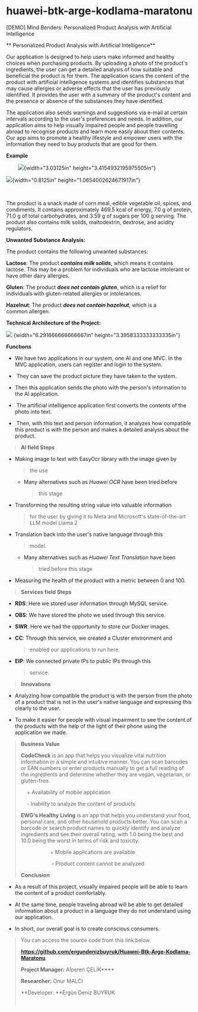 # huawei-btk-arge-kodlama-maratonu
\[DEMO\] Mind Benders: Personalized Product Analysis with Artificial
Intelligence

** Personalized Product Analysis with Artificial Intelligence**

Our application is designed to help users make informed and healthy
choices when purchasing products. By uploading a photo of the product\'s
ingredients, the user can get a detailed analysis of how suitable and
beneficial the product is for them. The application scans the content of
the product with artificial intelligence systems and identifies
substances that may cause allergies or adverse effects that the user has
previously identified. It provides the user with a summary of the
product\'s content and the presence or absence of the substances they
have identified.

The application also sends warnings and suggestions via e-mail at
certain intervals according to the user\'s preferences and needs. In
addition, our application aims to help visually impaired people and
people travelling abroad to recognise products and learn more easily
about their contents. Our app aims to promote a healthy lifestyle and
empower users with the information they need to buy products that are
good for them.

**Example**

        ![](https://github.com/ergundenizbuyruk/Huawei-Btk-Arge-Kodlama-Maratonu/assets/83646458/e2545374-c878-487e-b706-130b016314ad){width="3.03125in"
height="3.4154932195975505in"} 

![](https://github.com/ergundenizbuyruk/Huawei-Btk-Arge-Kodlama-Maratonu/assets/83646458/33cc44b6-f3ae-4f63-bc08-2e0fc70aea06){width="0.8125in" height="1.0654002624671917in"}

                                            

The product is a snack made of corn meal, edible vegetable oil, spices,
and condiments. It contains approximately 469.5 kcal of energy, 7.0 g of
protein, 71.0 g of total carbohydrates, and 3.59 g of sugars per 100 g
serving. The product also contains milk solids, maltodextrin, dextrose,
and acidity regulators.

**Unwanted Substance Analysis:**

The product contains the following unwanted substances:

**Lactose**: The product ***contains milk solids***, which means it
contains lactose. This may be a problem for individuals who are lactose
intolerant or have other dairy allergies.

**Gluten**: The product ***does not contain gluten***, which is a relief
for individuals with gluten-related allergies or intolerances.

**Hazelnut**: The product ***does not contain hazelnut***, which is a
common allergen.

**Technical Architecture of the Project:**

![](https://github.com/ergundenizbuyruk/Huawei-Btk-Arge-Kodlama-Maratonu/assets/83646458/20349f9f-9f85-4134-a2b5-33870434fe3b)
{width="6.291666666666667in"
height="3.3958333333333335in"}

**Functıons**

-   We have two applications in our system, one AI and one MVC. In the
    MVC application, users can register and login to the system.

-    They can save the product picture they have taken to the system.

-   Then this application sends the photo with the person\'s information
    to the AI application.

-    The artificial intelligence application first converts the contents
    of the photo into text.

-    Then, with this text and person information, it analyzes how
    compatible this product is with the person and makes a detailed
    analysis about the product.

> **AI field Steps**

-   Making image to text with EasyOcr library with the image given by
    > the use

    -   Many alternatives such as *Huawei OCR* have been tried before
        > this stage

-   Transforming the resulting string value into valuable information
    > for the user by giving it to Meta and Microsoft\'s
    > state-of-the-art LLM model Llama 2

-   Translation back into the user\'s native language through this
    > model.

    -   Many alternatives such as *Huawei Text Translation* have been
        > tried before this stage

-   Measuring the health of the product with a metric between 0 and 100.

> **Services field Steps**

-   **RDS**: Here we stored user information through MySQL service.

-   **OBS**: We have stored the photo we used through this service.

-   **SWR**: Here we had the opportunity to store our Docker images.

-   **CC**: Through this service, we created a Cluster environment and
    > enabled our applications to run here.

-   **EIP**: We connected private IPs to public IPs through this
    > service.

> **Innovatıons**

-   Analyzing how compatible the product is with the person from the
    photo of a product that is not in the user\'s native language and
    expressing this clearly to the user.

-   To make it easier for people with visual impairment to see the
    content of the products with the help of the light of their phone
    using the application we made.

> **Business Value**​​​​​​​
>
> **CodeCheck** is an app that helps you visualize vital nutrition
> information in a simple and intuitive manner. You can scan barcodes or
> EAN numbers or enter products manually to get a full reading of the
> ingredients and determine whether they are vegan, vegetarian, or
> gluten-free.
>
>     + Availability of mobile application
>
>     - Inability to analyze the content of products
>
> **EWG\'s Healthy Living** is an app that helps you understand your
> food, personal care, and other household products better. You can scan
> a barcode or search product names to quickly identify and analyze
> ingredients and see their overall rating, with 1.0 being the best and
> 10.0 being the worst in terms of risk and toxicity.
>
>                     + Mobile applications are available
>
>                      - Product content cannot be analyzed
>
> **Conclusion**

-   As a result of this project, visually impaired people will be able
    to learn the content of a product comfortably.

-   At the same time, people traveling abroad will be able to get
    detailed information about a product in a language they do not
    understand using our application.

-   In short, our overall goal is to create conscious consumers.

> You can access the source code from this link below.
>
> **https://github.com/ergundenizbuyruk/Huawei-Btk-Arge-Kodlama-Maratonu**
>
> **Project Manager:** Alperen ÇELİK**​​​​​​​**
>
> **Researcher:** Onur MALCI
>
> **Developer: **Ergün Deniz BUYRUK
>
> **​​**



